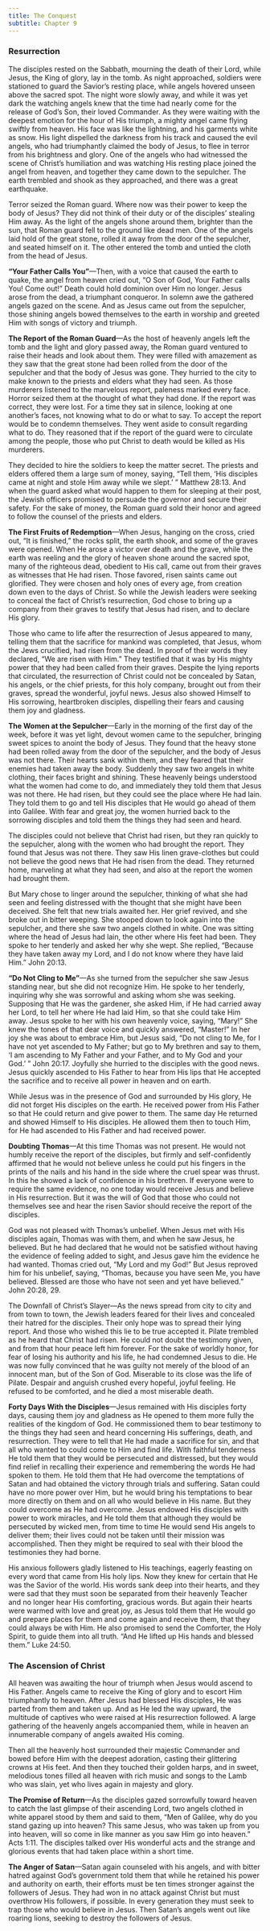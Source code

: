 ```yaml
---
title: The Conquest
subtitle: Chapter 9
---
```


### Resurrection

The disciples rested on the Sabbath, mourning the death of their Lord, while Jesus, the King of glory, lay in the tomb. As night approached, soldiers were stationed to guard the Savior’s resting place, while angels hovered unseen above the sacred spot. The night wore slowly away, and while it was yet dark the watching angels knew that the time had nearly come for the release of God’s Son, their loved Commander. As they were waiting with the deepest emotion for the hour of His triumph, a mighty angel came flying swiftly from heaven. His face was like the lightning, and his garments white as snow. His light dispelled the darkness from his track and caused the evil angels, who had triumphantly claimed the body of Jesus, to flee in terror from his brightness and glory. One of the angels who had witnessed the scene of Christ’s humiliation and was watching His resting place joined the angel from heaven, and together they came down to the sepulcher. The earth trembled and shook as they approached, and there was a great earthquake.

Terror seized the Roman guard. Where now was their power to keep the body of Jesus? They did not think of their duty or of the disciples’ stealing Him away. As the light of the angels shone around them, brighter than the sun, that Roman guard fell to the ground like dead men. One of the angels laid hold of the great stone, rolled it away from the door of the sepulcher, and seated himself on it. The other entered the tomb and untied the cloth from the head of Jesus.

**“Your Father Calls You”**—Then, with a voice that caused the earth to quake, the angel from heaven cried out, “O Son of God, Your Father calls You! Come out!” Death could hold dominion over Him no longer. Jesus arose from the dead, a triumphant conqueror. In solemn awe the gathered angels gazed on the scene. And as Jesus came out from the sepulcher, those shining angels bowed themselves to the earth in worship and greeted Him with songs of victory and triumph.

**The Report of the Roman Guard**—As the host of heavenly angels left the tomb and the light and glory passed away, the Roman guard ventured to raise their heads and look about them. They were filled with amazement as they saw that the great stone had been rolled from the door of the sepulcher and that the body of Jesus was gone. They hurried to the city to make known to the priests and elders what they had seen. As those murderers listened to the marvelous report, paleness marked every face. Horror seized them at the thought of what they had done. If the report was correct, they were lost. For a time they sat in silence, looking at one another’s faces, not knowing what to do or what to say. To accept the report would be to condemn themselves. They went aside to consult regarding what to do. They reasoned that if the report of the guard were to circulate among the people, those who put Christ to death would be killed as His murderers.

They decided to hire the soldiers to keep the matter secret. The priests and elders offered them a large sum of money, saying, “Tell them, ‘His disciples came at night and stole Him away while we slept.’ ” Matthew 28:13. And when the guard asked what would happen to them for sleeping at their post, the Jewish officers promised to persuade the governor and secure their safety. For the sake of money, the Roman guard sold their honor and agreed to follow the counsel of the priests and elders.

**The First Fruits of Redemption**—When Jesus, hanging on the cross, cried out, “It is finished,” the rocks split, the earth shook, and some of the graves were opened. When He arose a victor over death and the grave, while the earth was reeling and the glory of heaven shone around the sacred spot, many of the righteous dead, obedient to His call, came out from their graves as witnesses that He had risen. Those favored, risen saints came out glorified. They were chosen and holy ones of every age, from creation down even to the days of Christ. So while the Jewish leaders were seeking to conceal the fact of Christ’s resurrection, God chose to bring up a company from their graves to testify that Jesus had risen, and to declare His glory.

Those who came to life after the resurrection of Jesus appeared to many, telling them that the sacrifice for mankind was completed, that Jesus, whom the Jews crucified, had risen from the dead. In proof of their words they declared, “We are risen with Him.” They testified that it was by His mighty power that they had been called from their graves. Despite the lying reports that circulated, the resurrection of Christ could not be concealed by Satan, his angels, or the chief priests, for this holy company, brought out from their graves, spread the wonderful, joyful news. Jesus also showed Himself to His sorrowing, heartbroken disciples, dispelling their fears and causing them joy and gladness.

**The Women at the Sepulcher**—Early in the morning of the first day of the week, before it was yet light, devout women came to the sepulcher, bringing sweet spices to anoint the body of Jesus. They found that the heavy stone had been rolled away from the door of the sepulcher, and the body of Jesus was not there. Their hearts sank within them, and they feared that their enemies had taken away the body. Suddenly they saw two angels in white clothing, their faces bright and shining. These heavenly beings understood what the women had come to do, and immediately they told them that Jesus was not there. He had risen, but they could see the place where He had lain. They told them to go and tell His disciples that He would go ahead of them into Galilee. With fear and great joy, the women hurried back to the sorrowing disciples and told them the things they had seen and heard.

The disciples could not believe that Christ had risen, but they ran quickly to the sepulcher, along with the women who had brought the report. They found that Jesus was not there. They saw His linen grave-clothes but could not believe the good news that He had risen from the dead. They returned home, marveling at what they had seen, and also at the report the women had brought them.

But Mary chose to linger around the sepulcher, thinking of what she had seen and feeling distressed with the thought that she might have been deceived. She felt that new trials awaited her. Her grief revived, and she broke out in bitter weeping. She stooped down to look again into the sepulcher, and there she saw two angels clothed in white. One was sitting where the head of Jesus had lain, the other where His feet had been. They spoke to her tenderly and asked her why she wept. She replied, “Because they have taken away my Lord, and I do not know where they have laid Him.” John 20:13.

**“Do Not Cling to Me”**—As she turned from the sepulcher she saw Jesus standing near, but she did not recognize Him. He spoke to her tenderly, inquiring why she was sorrowful and asking whom she was seeking. Supposing that He was the gardener, she asked Him, if He had carried away her Lord, to tell her where He had laid Him, so that she could take Him away. Jesus spoke to her with his own heavenly voice, saying, “Mary!” She knew the tones of that dear voice and quickly answered, “Master!” In her joy she was about to embrace Him, but Jesus said, “Do not cling to Me, for I have not yet ascended to My Father; but go to My brethren and say to them, ‘I am ascending to My Father and your Father, and to My God and your God.’ ” John 20:17. Joyfully she hurried to the disciples with the good news. Jesus quickly ascended to His Father to hear from His lips that He accepted the sacrifice and to receive all power in heaven and on earth.

While Jesus was in the presence of God and surrounded by His glory, He did not forget His disciples on the earth. He received power from His Father so that He could return and give power to them. The same day He returned and showed Himself to His disciples. He allowed them then to touch Him, for He had ascended to His Father and had received power.

**Doubting Thomas**—At this time Thomas was not present. He would not humbly receive the report of the disciples, but firmly and self-confidently affirmed that he would not believe unless he could put his fingers in the prints of the nails and his hand in the side where the cruel spear was thrust. In this he showed a lack of confidence in his brethren. If everyone were to require the same evidence, no one today would receive Jesus and believe in His resurrection. But it was the will of God that those who could not themselves see and hear the risen Savior should receive the report of the disciples.

God was not pleased with Thomas’s unbelief. When Jesus met with His disciples again, Thomas was with them, and when he saw Jesus, he believed. But he had declared that he would not be satisfied without having the evidence of feeling added to sight, and Jesus gave him the evidence he had wanted. Thomas cried out, “My Lord and my God!” But Jesus reproved him for his unbelief, saying, “Thomas, because you have seen Me, you have believed. Blessed are those who have not seen and yet have believed.” John 20:28, 29.

The Downfall of Christ’s Slayer—As the news spread from city to city and from town to town, the Jewish leaders feared for their lives and concealed their hatred for the disciples. Their only hope was to spread their lying report. And those who wished this lie to be true accepted it. Pilate trembled as he heard that Christ had risen. He could not doubt the testimony given, and from that hour peace left him forever. For the sake of worldly honor, for fear of losing his authority and his life, he had condemned Jesus to die. He was now fully convinced that he was guilty not merely of the blood of an innocent man, but of the Son of God. Miserable to its close was the life of Pilate. Despair and anguish crushed every hopeful, joyful feeling. He refused to be comforted, and he died a most miserable death.

**Forty Days With the Disciples**—Jesus remained with His disciples forty days, causing them joy and gladness as He opened to them more fully the realities of the kingdom of God. He commissioned them to bear testimony to the things they had seen and heard concerning His sufferings, death, and resurrection. They were to tell that He had made a sacrifice for sin, and that all who wanted to could come to Him and find life. With faithful tenderness He told them that they would be persecuted and distressed, but they would find relief in recalling their experience and remembering the words He had spoken to them. He told them that He had overcome the temptations of Satan and had obtained the victory through trials and suffering. Satan could have no more power over Him, but he would bring his temptations to bear more directly on them and on all who would believe in His name. But they could overcome as He had overcome. Jesus endowed His disciples with power to work miracles, and He told them that although they would be persecuted by wicked men, from time to time He would send His angels to deliver them; their lives could not be taken until their mission was accomplished. Then they might be required to seal with their blood the testimonies they had borne.

His anxious followers gladly listened to His teachings, eagerly feasting on every word that came from His holy lips. Now they knew for certain that He was the Savior of the world. His words sank deep into their hearts, and they were sad that they must soon be separated from their heavenly Teacher and no longer hear His comforting, gracious words. But again their hearts were warmed with love and great joy, as Jesus told them that He would go and prepare places for them and come again and receive them, that they could always be with Him. He also promised to send the Comforter, the Holy Spirit, to guide them into all truth. “And He lifted up His hands and blessed them.” Luke 24:50.

### The Ascension of Christ

All heaven was awaiting the hour of triumph when Jesus would ascend to His Father. Angels came to receive the King of glory and to escort Him triumphantly to heaven. After Jesus had blessed His disciples, He was parted from them and taken up. And as He led the way upward, the multitude of captives who were raised at His resurrection followed. A large gathering of the heavenly angels accompanied them, while in heaven an innumerable company of angels awaited His coming.

Then all the heavenly host surrounded their majestic Commander and bowed before Him with the deepest adoration, casting their glittering crowns at His feet. And then they touched their golden harps, and in sweet, melodious tones filled all heaven with rich music and songs to the Lamb who was slain, yet who lives again in majesty and glory.

**The Promise of Return**—As the disciples gazed sorrowfully toward heaven to catch the last glimpse of their ascending Lord, two angels clothed in white apparel stood by them and said to them, “Men of Galilee, why do you stand gazing up into heaven? This same Jesus, who was taken up from you into heaven, will so come in like manner as you saw Him go into heaven.” Acts 1:11. The disciples talked over His wonderful acts and the strange and glorious events that had taken place within a short time.

**The Anger of Satan**—Satan again counseled with his angels, and with bitter hatred against God’s government told them that while he retained his power and authority on earth, their efforts must be ten times stronger against the followers of Jesus. They had won in no attack against Christ but must overthrow His followers, if possible. In every generation they must seek to trap those who would believe in Jesus. Then Satan’s angels went out like roaring lions, seeking to destroy the followers of Jesus.